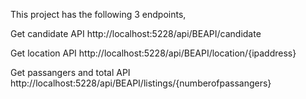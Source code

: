 This project has the following 3 endpoints,

Get candidate API
http://localhost:5228/api/BEAPI/candidate

Get location API
http://localhost:5228/api/BEAPI/location/{ipaddress}

Get passangers and total API
http://localhost:5228/api/BEAPI/listings/{numberofpassangers}
